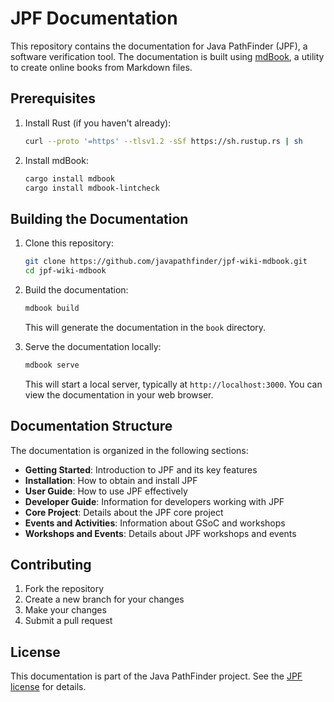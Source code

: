 # JPF Documentation

This repository contains the documentation for Java PathFinder (JPF), a software verification tool. The documentation is built using [mdBook](https://github.com/rust-lang/mdBook), a utility to create online books from Markdown files.

## Prerequisites

1. Install Rust (if you haven't already):
   ```bash
   curl --proto '=https' --tlsv1.2 -sSf https://sh.rustup.rs | sh
   ```

2. Install mdBook:
   ```bash
   cargo install mdbook
   cargo install mdbook-lintcheck
   ```

## Building the Documentation

1. Clone this repository:
   ```bash
   git clone https://github.com/javapathfinder/jpf-wiki-mdbook.git
   cd jpf-wiki-mdbook
   ```

2. Build the documentation:
   ```bash
   mdbook build
   ```
   This will generate the documentation in the `book` directory.

3. Serve the documentation locally:
   ```bash
   mdbook serve
   ```
   This will start a local server, typically at `http://localhost:3000`. You can view the documentation in your web browser.

## Documentation Structure

The documentation is organized in the following sections:

- **Getting Started**: Introduction to JPF and its key features
- **Installation**: How to obtain and install JPF
- **User Guide**: How to use JPF effectively
- **Developer Guide**: Information for developers working with JPF
- **Core Project**: Details about the JPF core project
- **Events and Activities**: Information about GSoC and workshops
- **Workshops and Events**: Details about JPF workshops and events

## Contributing

1. Fork the repository
2. Create a new branch for your changes
3. Make your changes
4. Submit a pull request

## License

This documentation is part of the Java PathFinder project. See the [JPF license](https://github.com/javapathfinder/jpf-core/blob/master/LICENSE-2.0.txt) for details. 
